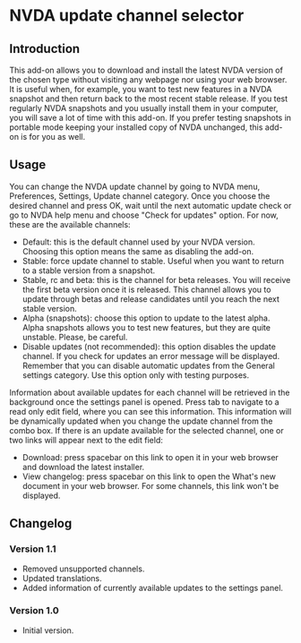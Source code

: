 # NVDA update channel selector

## Introduction

This add-on allows you to download and install the latest NVDA version of the chosen type without visiting any webpage nor using your web browser. It is useful when, for example, you want to test new features in a NVDA snapshot and then return back to the most recent stable release. If you test regularly NVDA snapshots and you usually install them in your computer, you will save a lot of time with this add-on. If you prefer testing snapshots in portable mode keeping your installed copy of NVDA unchanged, this add-on is for you as well.

## Usage

You can change the NVDA update channel by going to NVDA menu, Preferences, Settings, Update channel category. Once you choose the desired channel and press OK, wait until the next automatic update check or go to NVDA help menu and choose "Check for updates" option. For now, these are the available channels:

* Default: this is the default channel used by your NVDA version. Choosing this option means the same as disabling the add-on.
* Stable: force update channel to stable. Useful when you want to return to a stable version from a snapshot.
* Stable, rc and beta: this is the channel for beta releases. You will receive the first beta version once it is released. This channel allows you to update through betas and release candidates until you reach the next stable version.
* Alpha (snapshots): choose this option to update to the latest alpha. Alpha snapshots allows you to test new features, but they are quite unstable. Please, be careful.
* Disable updates (not recommended): this option disables the update channel. If you check for updates an error message will be displayed. Remember that you can disable automatic updates from the General settings category. Use this option only with testing purposes.

Information about available updates for each channel will be retrieved in the background once the settings panel is opened. Press tab to navigate to a read only edit field, where you can see this information. This information will be dynamically updated when you change the update channel from the combo box. If there is an update available for the selected channel, one or two links will appear next to the edit field:

* Download: press spacebar on this link to open it in your web browser and download the latest installer.
* View changelog: press spacebar on this link to open the What's new document in your web browser. For some channels, this link won't be displayed.

## Changelog

### Version 1.1

* Removed unsupported channels.
* Updated translations.
* Added information of currently available updates to the settings panel.

### Version 1.0

* Initial version.
